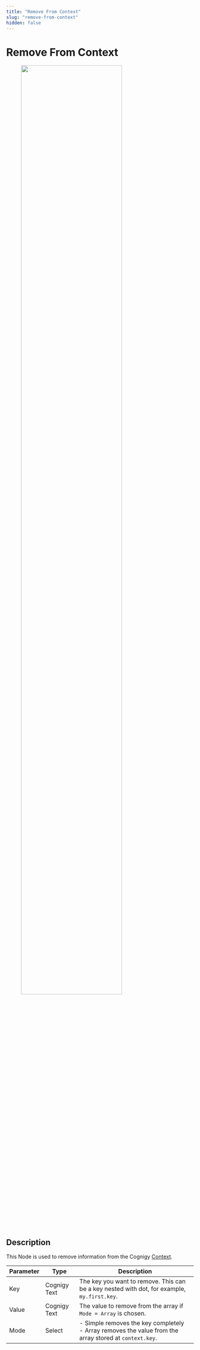 ```yaml
---
title: "Remove From Context" 
slug: "remove-from-context" 
hidden: false 
---
```

# Remove From Context

<figure>
  <img class="image-center" src="{{config.site_url}}ai/flow-nodes/images/logic/remove-from-context.png" width="80%"/>
</figure>

## Description
<div class="divider"></div>

This Node is used to remove information from the Cognigy [Context](../../tools/interaction-panel/context.md). 

| Parameter | Type         | Description                                                                                              |
|-----------|--------------|----------------------------------------------------------------------------------------------------------|
| Key       | Cognigy Text | The key you want to remove. This can be a key nested with dot, for example, `my.first.key`.              |
| Value     | Cognigy Text | The value to remove from the array if `Mode = Array` is chosen.                                          |
| Mode      | Select       | - Simple removes the key completely<br>- Array removes the value from the array stored at `context.key`. |